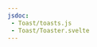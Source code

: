 ```yaml
---
jsdoc:
 - Toast/toasts.js
 - Toast/Toaster.svelte
---
```


<script>
  import { Demo } from '@repo/components';
</script>

<Demo name='Toasts-ios' />
